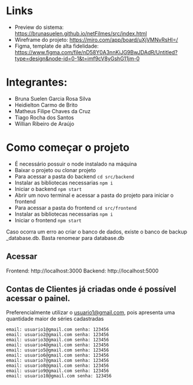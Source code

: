 

# Links
- Preview do sistema: https://brunasuelen.github.io/netFilmes/src/index.html
- Wireframe do projeto: https://miro.com/app/board/uXjVMNvRsHI=/
- Figma, template de alta fidelidade: https://www.figma.com/file/nD58Y0A3nnKiJG9BwJDAdR/Untitled?type=design&node-id=0-1&t=imf9cV8yGshG11jm-0


# Integrantes:
- Bruna Suelen Garcia Rosa Silva
- Heidielton Carmo de Brito
- Matheus Filipe Chaves da Cruz
- Tiago Rocha dos Santos
- Willian Ribeiro de Araújo

# Como começar o projeto

- É necessário possuir o node instalado na máquina
- Baixar o projeto ou clonar projeto
- Para acessar a pasta do backend  `cd src/backend` 
- Instalar as bibliotecas necessarias `npm i`
- Iniciar o backend `npm start` 
- Abrir um novo terminal e acessar a pasta do projeto para iniciar o frontend
- Para acessar a pasta do frontend `cd src/frontend`
- Instalar as bibliotecas necessarias `npm i` 
- Iniciar o frontend `npm start`

Caso ocorra um erro ao criar o banco de dados, existe o banco de backup _database.db. Basta renomear para database.db
## Acessar
Frontend: http://localhost:3000
Backend: http://localhost:5000


## Contas de Clientes já criadas onde é possível acessar o painel.
Preferencialmente utilizar o usuario1@gmail.com, pois apresenta uma quantidade maior de séries cadastradas

```
email: usuario1@gmail.com senha: 123456
email: usuario2@gmail.com senha: 123456
email: usuario3@gmail.com senha: 123456
email: usuario4@gmail.com senha: 123456
email: usuario5@gmail.com senha: 123456 
email: usuario6@gmail.com senha: 123456
email: usuario7@gmail.com senha: 123456
email: usuario8@gmail.com senha: 123456
email: usuario9@gmail.com senha: 123456
email: usuario10@gmail.com senha: 123456
```

